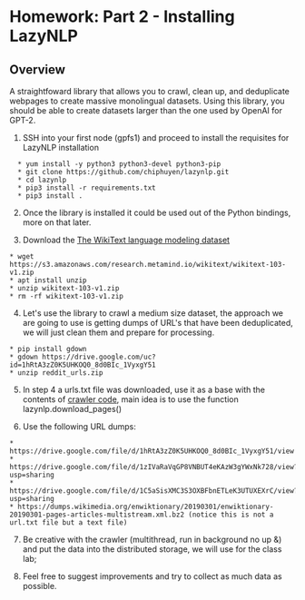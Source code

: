 # Homework: Part 2 - Installing LazyNLP

## Overview

A straightfoward library that allows you to crawl, clean up, and deduplicate webpages to create massive monolingual datasets. Using this library, you should be able to create datasets larger than the one used by OpenAI for GPT-2.


1. SSH into your first node (gpfs1) and proceed to install the requisites for LazyNLP installation
```
  * yum install -y python3 python3-devel python3-pip
  * git clone https://github.com/chiphuyen/lazynlp.git
  * cd lazynlp
  * pip3 install -r requirements.txt
  * pip3 install .
 ``` 
2. Once the library is installed it could be used out of the Python bindings, more on that later.

3. Download the [The WikiText language modeling dataset](https://www.salesforce.com/products/einstein/ai-research/the-wikitext-dependency-language-modeling-dataset/)
  ```
  * wget https://s3.amazonaws.com/research.metamind.io/wikitext/wikitext-103-v1.zip
  * apt install unzip
  * unzip wikitext-103-v1.zip
  * rm -rf wikitext-103-v1.zip
  ```
4. Let's use the library to crawl a medium size dataset, the approach we are going to use is getting dumps of URL's that have been deduplicated, we will just clean them and prepare for processing.
  ```
  * pip install gdown
  * gdown https://drive.google.com/uc?id=1hRtA3zZ0K5UHKOQ0_8d0BIc_1VyxgY51
  * unzip reddit_urls.zip
  ```
5. In step 4 a urls.txt file was downloaded, use it as a base with the contents of [crawler code](https://github.com/MIDS-scaling-up/v2/blob/master/week12/hw/crawler.py), main idea is to use the function lazynlp.download_pages()

6. Use the following URL dumps:
 ```
 * https://drive.google.com/file/d/1hRtA3zZ0K5UHKOQ0_8d0BIc_1VyxgY51/view
 * https://drive.google.com/file/d/1zIVaRaVqGP8VNBUT4eKAzW3gYWxNk728/view?usp=sharing
 * https://drive.google.com/file/d/1C5aSisXMC3S3OXBFbnETLeK3UTUXEXrC/view?usp=sharing
 * https://dumps.wikimedia.org/enwiktionary/20190301/enwiktionary-20190301-pages-articles-multistream.xml.bz2 (notice this is not a url.txt file but a text file)
  ```
7. Be creative with the crawler (multithread, run in background no up &) and put the data into the distributed storage, we will use for the class lab;

8. Feel free to suggest improvements and try to collect as much data as possible.


